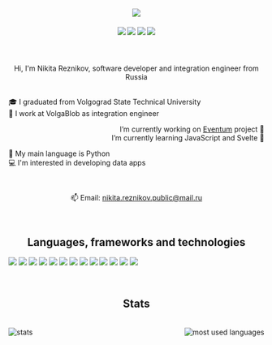 <h1 align="center">
  <a href="https://git.io/typing-svg">
    <img src="https://readme-typing-svg.herokuapp.com?font=Roboto&duration=3000&pause=1000&color=e6edf3&repeat=false&center=true&size=30&lines=Welcome+to+my+profile+%3A)">
  </a>
</h1>

<h5 align="center">
  
[![](https://img.shields.io/badge/t.me%2Frnv812-26A5E4?style=for-the-badge&logo=Telegram&logoColor=ffffff)](https://t.me/rnv812)
[![](https://img.shields.io/badge/rnv812%235018-5865F2?style=for-the-badge&logo=Discord&logoColor=ffffff)](https://discordapp.com/users/576036549704024084)
[![](https://img.shields.io/badge/twitch.tv%2Frnv812-9146FF?style=for-the-badge&logo=Twitch&logoColor=ffffff)](https://www.twitch.tv/rnv812)
[![](https://img.shields.io/badge/Flickr-0063DC?style=for-the-badge&logo=Flickr&logoColor=ffffff)](https://www.flickr.com/photos/199335204@N07/)

</h5>
<br>
<p align="center">
  Hi, I'm Nikita Reznikov, software developer and integration engineer from Russia
  <br>
  <br>
</p>
<p align="left">
  🎓 I graduated from Volgograd State Technical University
  <br>
  💼 I work at VolgaBlob as integration engineer
</p>

<p align="right">
I’m currently working on <a href="https://eventum-generatives.github.io/Website/">Eventum</a> project 🔭
<br>
I’m currently learning JavaScript and Svelte 🌱
</p>

<p align="left">
  🐍 My main language is Python
  <br>
  💻 I'm interested in developing data apps
</p>

<br>
<p align="center">
  📫 Email: <a href="mailto: nikita.reznikov.public@mail.ru">nikita.reznikov.public@mail.ru</a>
</p>

<br>

<h2 align="center">Languages, frameworks and technologies</h2>

![](https://img.shields.io/badge/Python-3776AB?style=flat-square&logo=Python&logoColor=ffffff)
![](https://img.shields.io/badge/C-A8B9CC?style=flat-square&logo=C&logoColor=ffffff)
![](https://img.shields.io/badge/Bash-4EAA25?style=flat-square&logo=GNUBash&logoColor=ffffff)
![](https://img.shields.io/badge/Opensearch-005EB8?style=flat-square&logo=Opensearch&logoColor=ffffff)
![](https://img.shields.io/badge/ELK-005571?style=flat-square&logo=Elastic&logoColor=ffffff)
![](https://img.shields.io/badge/Django-092E20?style=flat-square&logo=Django&logoColor=ffffff)
![](https://img.shields.io/badge/Apache%20Airflow-017CEE?style=flat-square&logo=Apache%20Airflow&logoColor=ffffff)
![](https://img.shields.io/badge/Streamlit-FF4B4B?style=flat-square&logo=Streamlit&logoColor=ffffff)
![](https://img.shields.io/badge/Docker-2496ED?style=flat-square&logo=Docker&logoColor=ffffff)
![](https://img.shields.io/badge/Linux-FCC624?style=flat-square&logo=Linux&logoColor=000000)
![](https://img.shields.io/badge/Arduino-00979D?style=flat-square&logo=Arduino&logoColor=ffffff)
![](https://img.shields.io/badge/VS%20Code-007ACC?style=flat-square&logo=Visual%20Studio%20Code&logoColor=ffffff)
![](https://img.shields.io/badge/Git-F05032?style=flat-square&logo=Git&logoColor=ffffff)

<br>

<h2 align="center">Stats</h2>

<br>

<div align="center">
  <a href="https://github.com/rnv812">
    <img align="left" src="https://github-readme-stats.vercel.app/api?username=rnv812&show_icons=true&theme=white&icon_color=4493f8&hide_border=true&bg_color=00000000&text_color=4493f8" alt="stats" />
  </a>
  <a href="https://github.com/rnv812">
    <img align="right" src="https://github-readme-stats.vercel.app/api/top-langs/?username=rnv812&theme=white&icon_color=4493f8&hide_border=true&bg_color=00000000&text_color=4493f8" alt="most used languages"/>
  </a>
</div>
